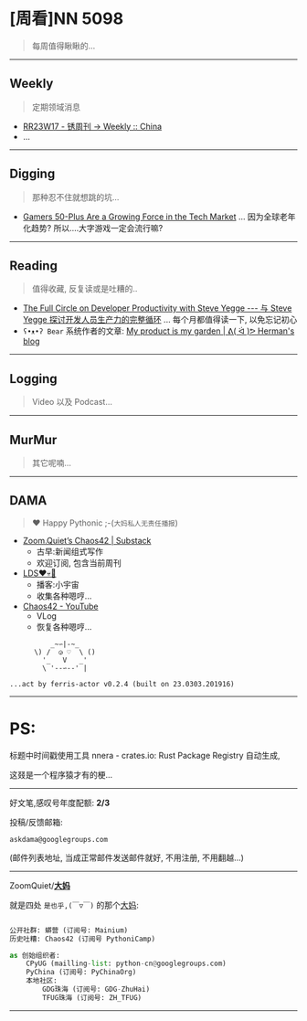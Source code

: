 # [周看]NN 5098
> 每周值得瞅瞅的...

-----------------------------------------
## Weekly
> 定期领域消息

- [RR23W17 - 锈周刊 -> Weekly :: China<Rustaceans>](https://discu.eu/q/https://www.theregister.com/2023/04/27/microsoft_windows_rust/)
- ...

-----------------------------------------
## Digging
> 那种忍不住就想跳的坑...


- [Gamers 50-Plus Are a Growing Force in the Tech Market](https://www.aarp.org/research/topics/technology/info-2023/2023-gamers-50-plus.html) ... 因为全球老年化趋势? 所以....大字游戏一定会流行嘛?


-----------------------------------------
## Reading
> 值得收藏, 反复读或是吐糟的..


- [The Full Circle on Developer Productivity with Steve Yegge --- 与 Steve Yegge 探讨开发人员生产力的完整循环](https://newsletter.pragmaticengineer.com/p/steve-yegge) ... 每个月都值得读一下, 以免忘记初心
- `ʕ•ᴥ•ʔ Bear` 系统作者的文章: [My product is my garden | ᕕ( ᐛ )ᕗ Herman's blog](https://herman.bearblog.dev/my-product-is-my-garden/)

-----------------------------------------
## Logging
> Video 以及 Podcast...


-----------------------------------------
## MurMur
> 其它呢喃...



-----------------------------------------
## DAMA
> ❤️ Happy Pythonic ;-(`大妈私人无责任播报`)



- [Zoom\.Quiet’s Chaos42 \| Substack](https://zoomquiet.substack.com/)
    + 古早:新闻组式写作
    + 欢迎订阅, 包含当前周刊
- [LDS❤️💀🤖](LDS42.PODCAST.XYZ)
    + 播客:小宇宙
    + 收集各种嗯哼...
- [Chaos42 - YouTube](https://www.youtube.com/watch?v=fPQ6piLqMXE&list=PLToFpvpg6EgRo6naYOp-BX4So-DxOCne8&index=1)
    + VLog
    + 恢复各种嗯哼...






```
          _~∽|-~_
      \) /  ◶ ♡  \ ()
        '_   V   _'
        \ '--∽--' |

...act by ferris-actor v0.2.4 (built on 23.0303.201916)
```

-----------------------------------------
# PS:

标题中时间戳使用工具 nnera - crates.io: Rust Package Registry 自动生成,

这叕是一个程序猿才有的梗...


-------------

好文笔,感叹号年度配额: **2/3**

投稿/反馈邮箱:

    askdama@googlegroups.com

(邮件列表地址, 
当成正常邮件发送邮件就好, 不用注册, 不用翻越...)


-------------

ZoomQuiet/**[大妈](https://mp.weixin.qq.com/s/N5TuRRbF558D4Q90XdDA7g)**

就是四处 `是也乎,(￣▽￣)` 的那个[大妈](https://mp.weixin.qq.com/s/N5TuRRbF558D4Q90XdDA7g):



```python

公开社群: 蟒营 (订阅号: Mainium)
历史吐糟: Chaos42 (订阅号 PythoniCamp)

as 创始组织者:
    CPyUG (mailling-list: python-cn@googlegroups.com)
    PyChina (订阅号: PyChinaOrg)
    本地社区: 
        GDG珠海 (订阅号: GDG-ZhuHai)
        TFUG珠海 (订阅号: ZH_TFUG)
```

-------------





